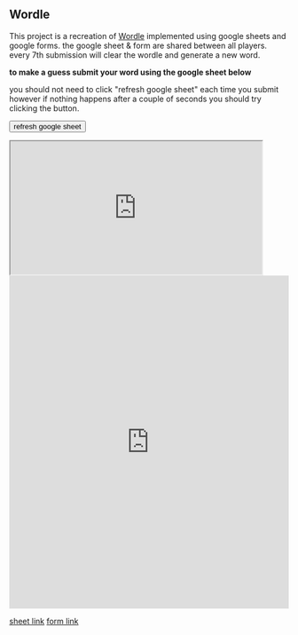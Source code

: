 ## Wordle

<!-- META the game Wordle made using only a mixture of google forms and google sheets META -->

This project is a recreation of [Wordle](https://www.nytimes.com/games/wordle/index.html) implemented using google sheets and google forms. the google sheet & form are shared between all players. every 7th submission will clear the wordle and generate a new word.

**to make a guess submit your word using the google sheet below**

you should not need to click "refresh google sheet" each time you submit however if nothing happens after a couple of seconds you should try clicking the button.

<button onclick="var iframe = document.getElementById('FrameID');iframe.src = iframe.src;">refresh google sheet</button>

<iframe id="FrameID" src="https://docs.google.com/spreadsheets/d/17LzKFD14EYlp2zvq8MLdOLiphvNO0tBZoIDnXPQyrPE/htmlembed/sheet?gid=367259484" height="240" width="90%"></iframe>


<br>

<iframe onload="var monitor = setInterval(function(){
    var elem = document.activeElement;
    if(elem && elem.tagName == 'IFRAME'){
        clearInterval(monitor);
        setTimeout(
    function() {
        var iframe = document.getElementById('FrameID');
        iframe.src = iframe.src;
    }, 1000);
}
}, 100);" src="https://docs.google.com/forms/d/e/1FAIpQLSeT9-owRH8ygfzdOOtc9s4rroqqnueQ72HEjxs0Rru-DGCiBA/viewform?embedded=true" frameborder="0" marginheight="0" marginwidth="0" height="600" width= "100%">Loading…</iframe>

[sheet link](https://docs.google.com/spreadsheets/d/17LzKFD14EYlp2zvq8MLdOLiphvNO0tBZoIDnXPQyrPE/edit#gid=764618375)
[form link](https://forms.gle/MRBL5jvXSpsMi4Ad8)